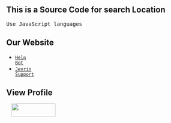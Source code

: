 <h2>This is a Source Code for search Location</h2>

<pre>Use JavaScript languages</pre>

## Our Website

- <code><a href="https://www.jgchhelpbot.cf" target="blank_" title="Website...">Help Bot</a></code>
- <code><a href="https://www.jevrinsupport.ml" target="blank_" title="Website for support only">Jevrin Support</a></code>

## View Profile
<a href="https://github.com/Jevrin" style="margin-left: 1em; margin-right: 1em;" target="_blank" title="readme.md"><img alt="" data-original-height="34" data-original-width="114" height="35" src="https://lh3.googleusercontent.com/-tb7p5xGE-qA/YZUICwrV4yI/AAAAAAAABbM/-x4gK3WKRRkKjZecVWoMZJQtcMtZVe_BwCLcBGAsYHQ/w117-h35/image.png" width="117" /></a></div>
